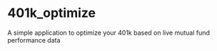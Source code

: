 # 401k_optimize
A simple application to optimize your 401k based on live mutual fund performance data
